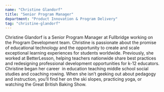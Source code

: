 ```yaml
---
name: "Christine Glandorf"
title: "Senior Program Manager"
department: "Product Innovation & Program Delivery"
tag: "christine-glandorf"
---
```

<p>
  Christine Glandorf is a Senior Program Manager at Fullbridge working on the Program Development team. Christine is passionate about the promise of educational technology and the opportunity to create and scale exceptional learning experiences for students worldwide. Previously, she worked at BetterLesson, helping teachers nationwide share best practices and redesigning professional development opportunities for k-12 educators. Christine began her career  in education teaching middle school social studies and coaching rowing. When she isn&rsquo;t geeking out about pedagogy and instruction, you&rsquo;ll find her on the ski slopes, practicing yoga, or watching the Great British Baking Show.
</p>

